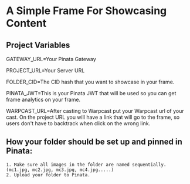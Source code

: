 # A Simple Frame For Showcasing Content

## Project Variables
GATEWAY_URL=Your Pinata Gateway

PROJECT_URL=Your Server URL

FOLDER_CID=The CID hash that you want to showcase in your frame.

PINATA_JWT=This is your Pinata JWT that will be used so you can get frame analytics on your frame.

WARPCAST_URL=After casting to Warpcast put your Warpcast url of your cast. On the project URL you will
have a link that will go to the frame, so users don't have to backtrack when click on the wrong link.

## How your folder should be set up and pinned in Pinata:
    1. Make sure all images in the folder are named sequentially. (mc1.jpg, mc2.jpg, mc3.jpg, mc4.jpg.....) 
    2. Upload your folder to Pinata.